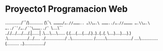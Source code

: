 # Proyecto1 Programacion Web

……..…../´¯/)……….. (\¯`\
…………/….//……….. …\\….\
………../….//………… ….\\….\
…../´¯/…./´¯\………../¯ `\….\¯`\
.././…/…./…./.|_……_| .\….\….\…\.\..
(.(….(….(…./.)..)..(..(. \….)….)….).)
.\…………….\/…/….\. ..\/……………./
..\…………….. /……..\……………..…/
….\…………..(………. ..)……………./

